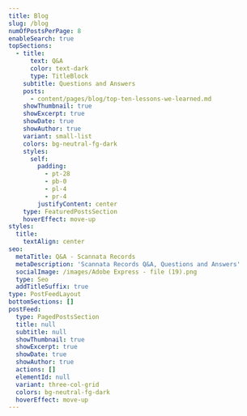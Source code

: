 ```yaml
---
title: Blog
slug: /blog
numOfPostsPerPage: 8
enableSearch: true
topSections:
  - title:
      text: Q&A
      color: text-dark
      type: TitleBlock
    subtitle: Questions and Answers
    posts:
      - content/pages/blog/top-ten-lessons-we-learned.md
    showThumbnail: true
    showExcerpt: true
    showDate: true
    showAuthor: true
    variant: small-list
    colors: bg-neutral-fg-dark
    styles:
      self:
        padding:
          - pt-28
          - pb-0
          - pl-4
          - pr-4
        justifyContent: center
    type: FeaturedPostsSection
    hoverEffect: move-up
styles:
  title:
    textAlign: center
seo:
  metaTitle: Q&A - Scannata Records
  metaDescription: 'Scannata Records Q&A, Questions and Answers'
  socialImage: /images/Adobe Express - file (19).png
  type: Seo
  addTitleSuffix: true
type: PostFeedLayout
bottomSections: []
postFeed:
  type: PagedPostsSection
  title: null
  subtitle: null
  showThumbnail: true
  showExcerpt: true
  showDate: true
  showAuthor: true
  actions: []
  elementId: null
  variant: three-col-grid
  colors: bg-neutral-fg-dark
  hoverEffect: move-up
---
```

